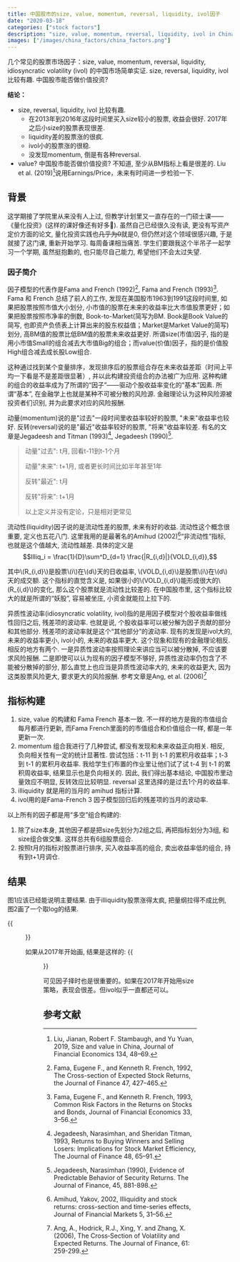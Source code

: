 ```yaml
---
title: 中国股市的size, value, momentum, reversal, liquidity, ivol因子
date: "2020-03-18"
categories: ["stock factors"]
description: "size, value, momentum, reversal, liquidity, ivol in China"
images: ["/images/china_factors/china_factors.png"]
---
```

几个常见的股票市场因子：size, value, momentum, reversal, liquidity, idiosyncratic volatility (ivol) 的中国市场简单实证. size, reversal, liquidity, ivol 比较有趣. 中国股市能否做价值投资? 
<!--more-->
**结论：**
- size, reversal, liquidity, ivol 比较有趣. 
  - 在2013年到2016年这段时间里买入size较小的股票, 收益会很好. 2017年之后小size的股票表现很差. 
  - liquidity差的股票涨的很疯. 
  - ivol小的股票涨的很稳.
  - 没发现momentum, 倒是有各种reversal.
- value? 中国股市能否做价值投资? 不知道, 至少从BM指标上看是很差的. Liu et al. (2019)[^1]说用Earnings/Price，未来有时间进一步检验一下.

## 背景
这学期接了学院里从来没有人上过, 但教学计划里又一直存在的一门硕士课——《量化投资》(这样的课好像还有好多🤔). 虽然自己已经很久没有读, 更没有写资产定价方面的论文, 量化投资实践也~~几乎为0~~就是0, 但仍然对这个领域很感兴趣, 于是就接了这门课, 重新开始学习. 每周备课相当痛苦. 学生们要跟我这个半吊子一起学习一个学期, 虽然挺抱歉的, 也只能尽自己能力, 希望他们不会太过失望. 

### 因子简介
因子模型的代表作是Fama and French (1992)[^2], Fama and French (1993)[^3]. Fama 和 French 总结了前人的工作, 发现在美国股市1963到1991这段时间里, 如果把股票按照市值大小划分, 小市值的股票在未来的收益率比大市值股票更好；如果把股票按照市净率的倒数, Book-to-Market(简写为BM. Book是Book Value的简写, 也即资产负债表上计算出来的股东权益值；Market是Market Value的简写)划分, 高BM值的股票比低BM值的股票未来收益更好. 所谓size(市值)因子, 指的是用小市值Small的组合减去大市值Big的组合；而value(价值)因子，指的是价值股High组合减去成长股Low组合. 

这种通过找到某个变量排序，发现排序后的股票组合存在未来收益差距（时间上平均一下看是不是差距很显著）, 并以此构建投资组合的办法被广为应用. 这种构建的组合的收益率成为了所谓的“因子”——驱动个股收益率变化的“基本”因素. 所谓“基本”, 在金融学上也就是某种不可被分散的风险源. 金融理论认为这种风险源被投资者们识别, 并为此要求对应的风险报酬. 

动量(momentum)说的是"过去"一段时间里收益率较好的股票, "未来"收益率也较好. 反转(reversal)说的是"最近"收益率较好的股票, "将来"收益率较差. 有名的文章是Jegadeesh and Titman (1993)[^4], Jegadeesh (1990)[^5]. 

> 动量"过去": t月, 回看t-11到t-1个月
> 
> 动量"未来": t+1月, 或者更长时间比如半年甚至1年
> 
> 反转"最近": t月 
> 
> 反转"将来": t+1月 
> 
> 以上定义并没有定论，只是相对更常见

流动性(liquidity)因子说的是流动性差的股票, 未来有好的收益. 流动性这个概念很重要, 定义也五花八门. 这里我用的是最著名的Amihud (2002)[^6]“非流动性”指标, 也就是这个值越大, 流动性越差. 具体的定义是
$$Illiq_i = \frac{1}{D}\sum^D_{d=1} \frac{|R_{i,d}|}{VOLD_{i,d}},$$

其中\\(R_{i,d}\\)是股票\\(i\\)在\\(d\\)天的日收益率, \\(VOLD_{i,d}\\)是股票\\(i\\)在\\(d\\)天的成交额. 这个指标的直觉含义是, 如果很小的\\(VOLD_{i,d}\\)能形成很大的\\(R_{i,d}\\)的变化, 那么这个股票就是流动性比较差的. 在中国股市里, 这个指标比较大的就是所谓的“妖股”, 容易被坐庄, 小资金就能拉上拉下的.

异质性波动率(idiosyncratic volatility, ivol)指的是用因子模型对个股收益率做线性回归之后, 残差项的波动率. 也就是说, 个股收益率可以被分解为因子贡献的部分和其他部分. 残差项的波动率就是这个“其他部分”的波动率. 现有的发现是ivol大的, 未来的收益率更小, ivol小的, 未来的收益率更大. 这个现象和现有的金融理论相反. 相反的地方有两个. 一是异质性波动率按照理论来讲应当可以被分散掉, 不应该要求风险报酬. 二是即使可以认为现有的因子模型不够好, 异质性波动率仍包含了不能被分散掉的部分, 那么直觉上也应当是异质性波动率大的, 未来的收益更大, 因为这类股票风险更大, 要求更大的风险报酬. 参考文章是Ang, et al. (2006)[^7]

## 指标构建

1. size, value 的构建和 Fama French 基本一致. 不一样的地方是我的市值组合每月都进行更新, 而Fama French里面的的市值组合和价值组合一样, 都是一年更新一次. 
2. momentum 组合我进行了几种尝试, 都没有发现和未来收益正向相关. 相反, 负向相关性有一定的统计显著性. 尝试包括：t-11 到 t-1 的累积月收益率；t-3 到 t-1 的累积月收益率. 我给学生们布置的作业里让他们试了试 t-4 到 t-1 的累积周收益率, 结果显示也是负向相关的. 因此, 我们得出基本结论, 中国股市里动量效应不明显, 反转效应比较明显. reversal 这里选择的是过去1个月的收益率.
3. illiquidity 就是用的当月的 amihud 指标计算.
4. ivol用的是Fama-French 3 因子模型回归后的残差项的当月的波动率. 

以上所有的因子都是用“多空”组合构建的: 
1. 除了size本身, 其他因子都是把size先划分为2组之后, 再把指标划分为3组, 和size组合做交集. 这样总共有6组股票组合. 
2. 按照t月的指标对股票进行排序, 买入收益率高的组合, 卖出收益率低的组合, 持有到t+1月调仓. 

## 结果

图1应该已经能说明主要结果. 由于illiquidity股票涨得太疯, 把量纲拉得不成比例, 图2画了一个取log的结果. 

{{<figure src="/img/china_factors_log.png" title="图2">}}

如果从2017年开始画, 结果是这样的:
{{<figure src="/img/china_factors2017.png" title="图3">}}

可见因子择时也是很重要的。如果在2017年开始用size策略，表现会很差。但ivol似乎一直都还可以。

## 参考文献

[^1]:Liu, Jianan, Robert F. Stambaugh, and Yu Yuan, 2019, Size and value in China, Journal of Financial Economics 134, 48–69.

[^2]:Fama, Eugene F., and Kenneth R. French, 1992, The Cross-section of Expected Stock Returns, the Journal of Finance 47, 427–465.

[^3]:Fama, Eugene F., and Kenneth R. French, 1993, Common Risk Factors in the Returns on Stocks and Bonds, Journal of Financial Economics 33, 3–56.

[^4]:Jegadeesh, Narasimhan, and Sheridan Titman, 1993, Returns to Buying Winners and Selling Losers: Implications for Stock Market Efficiency, The Journal of Finance 48, 65–91.

[^5]:Jegadeesh, Narasimhan (1990), Evidence of Predictable Behavior of Security Returns. The Journal of Finance, 45, 881-898.

[^6]:Amihud, Yakov, 2002, Illiquidity and stock returns: cross-section and time-series effects, Journal of Financial Markets 5, 31–56.

[^7]:Ang, A., Hodrick, R.J., Xing, Y. and Zhang, X. (2006), The Cross‐Section of Volatility and Expected Returns. The Journal of Finance, 61: 259-299.